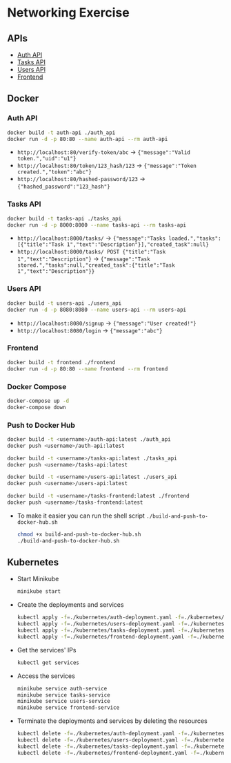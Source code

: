 # Networking Exercise

## APIs

- [Auth API](./auth_api/)
- [Tasks API](./tasks_api/)
- [Users API](./users_api/)
- [Frontend](./frontend/)

## Docker

### Auth API

```bash
docker build -t auth-api ./auth_api
docker run -d -p 80:80 --name auth-api --rm auth-api
```

- `http://localhost:80/verify-token/abc` -> `{"message":"Valid token.","uid":"u1"}`
- `http://localhost:80/token/123_hash/123` -> `{"message":"Token created.","token":"abc"}`
- `http://localhost:80/hashed-password/123` -> `{"hashed_password":"123_hash"}`

### Tasks API

```bash
docker build -t tasks-api ./tasks_api
docker run -d -p 8000:8000 --name tasks-api --rm tasks-api
```

- `http://localhost:8000/tasks/` -> `{"message":"Tasks loaded.","tasks":[{"title":"Task 1","text":"Description"}],"created_task":null}`
- `http://localhost:8000/tasks/ POST {"title":"Task 1","text":"Description"}` -> `{"message":"Task stored.","tasks":null,"created_task":{"title":"Task 1","text":"Description"}}`

### Users API

```bash
docker build -t users-api ./users_api
docker run -d -p 8080:8080 --name users-api --rm users-api
```

- `http://localhost:8080/signup` -> `{"message":"User created!"}`
- `http://localhost:8080/login` -> `{"message":"abc"}`

### Frontend

```bash
docker build -t frontend ./frontend
docker run -d -p 80:80 --name frontend --rm frontend
```

### Docker Compose

```bash
docker-compose up -d
docker-compose down
```

### Push to Docker Hub

```bash
docker build -t <username>/auth-api:latest ./auth_api
docker push <username>/auth-api:latest

docker build -t <username>/tasks-api:latest ./tasks_api
docker push <username>/tasks-api:latest

docker build -t <username>/users-api:latest ./users_api
docker push <username>/users-api:latest

docker build -t <username>/tasks-frontend:latest ./frontend
docker push <username>/tasks-frontend:latest
```

- To make it easier you can run the shell script `./build-and-push-to-docker-hub.sh`

  ```bash
  chmod +x build-and-push-to-docker-hub.sh
  ./build-and-push-to-docker-hub.sh
  ```

## Kubernetes

- Start Minikube

  ```bash
  minikube start
  ```

- Create the deployments and services

  ```bash
  kubectl apply -f=./kubernetes/auth-deployment.yaml -f=./kubernetes/auth-service.yaml
  kubectl apply -f=./kubernetes/users-deployment.yaml -f=./kubernetes/users-service.yaml
  kubectl apply -f=./kubernetes/tasks-deployment.yaml -f=./kubernetes/tasks-service.yaml
  kubectl apply -f=./kubernetes/frontend-deployment.yaml -f=./kubernetes/frontend-service.yaml
  ```

- Get the services' IPs

  ```bash
  kubectl get services
  ```

- Access the services

  ```bash
  minikube service auth-service
  minikube service tasks-service
  minikube service users-service
  minikube service frontend-service
  ```

- Terminate the deployments and services by deleting the resources

  ```bash
  kubectl delete -f=./kubernetes/auth-deployment.yaml -f=./kubernetes/auth-service.yaml
  kubectl delete -f=./kubernetes/users-deployment.yaml -f=./kubernetes/users-service.yaml
  kubectl delete -f=./kubernetes/tasks-deployment.yaml -f=./kubernetes/tasks-service.yaml
  kubectl delete -f=./kubernetes/frontend-deployment.yaml -f=./kubernetes/frontend-service.yaml
  ```
